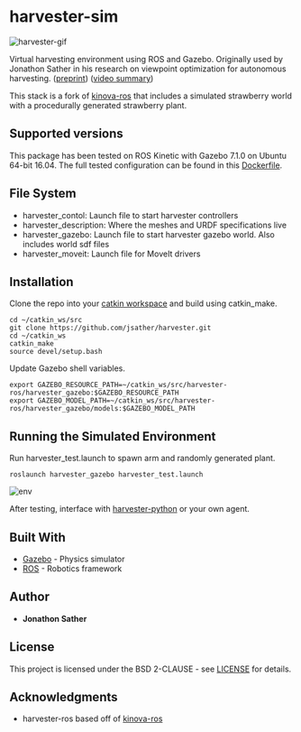 # harvester-sim
![harvester-gif](https://imgur.com/0dghLur.gif)

Virtual harvesting environment using ROS and Gazebo. Originally used by Jonathon Sather in his research on viewpoint optimization for autonomous harvesting. ([preprint](https://arxiv.org/abs/1903.02074)) ([video summary](https://youtu.be/C6hrCVv2B-o))

This stack is a fork of [kinova-ros](https://github.com/Kinovarobotics/kinova-ros) that includes a simulated strawberry world with a procedurally generated strawberry plant. 

## Supported versions
This package has been tested on ROS Kinetic with Gazebo 7.1.0 on Ubuntu 64-bit 16.04. The full tested configuration can be found in this [Dockerfile](https://github.com/jsather/harvester-docker/harvester_project_build/Dockerfile).

## File System
 - harvester_contol: Launch file to start harvester controllers 
 - harvester_description: Where the meshes and URDF specifications live
 - harvester_gazebo: Launch file to start harvester gazebo world. Also includes world sdf files
 - harvester_moveit: Launch file for MoveIt drivers
 
## Installation
Clone the repo into your [catkin workspace](http://wiki.ros.org/catkin/Tutorials/create_a_workspace) and build using catkin_make.
```
cd ~/catkin_ws/src
git clone https://github.com/jsather/harvester.git
cd ~/catkin_ws
catkin_make
source devel/setup.bash
```

Update Gazebo shell variables. 

```
export GAZEBO_RESOURCE_PATH=~/catkin_ws/src/harvester-ros/harvester_gazebo:$GAZEBO_RESOURCE_PATH
export GAZEBO_MODEL_PATH=~/catkin_ws/src/harvester-ros/harvester_gazebo/models:$GAZEBO_MODEL_PATH
```

## Running the Simulated Environment
Run harvester_test.launch to spawn arm and randomly generated plant.
``` 
roslaunch harvester_gazebo harvester_test.launch
```

![env](https://imgur.com/c1So1YB.jpg)

After testing, interface with [harvester-python](https://github.com/jsather/harvester-python) or your own agent.

## Built With
* [Gazebo](http://gazebosim.org) - Physics simulator
* [ROS](https://www.ros.org) - Robotics framework

## Author

* **Jonathon Sather** 

## License
This project is licensed under the BSD 2-CLAUSE - see [LICENSE](LICENSE) for details.

## Acknowledgments
* harvester-ros based off of [kinova-ros](https://github.com/Kinovarobotics/kinova-ros)
